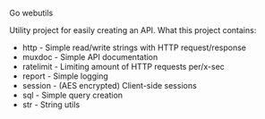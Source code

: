 Go webutils

Utility project for easily creating an API. What this
project contains:

* http - Simple read/write strings with HTTP request/response
* muxdoc - Simple API documentation
* ratelimit - Limiting amount of HTTP requests per/x-sec
* report - Simple logging
* session - (AES encrypted) Client-side sessions
* sql - Simple query creation
* str - String utils
